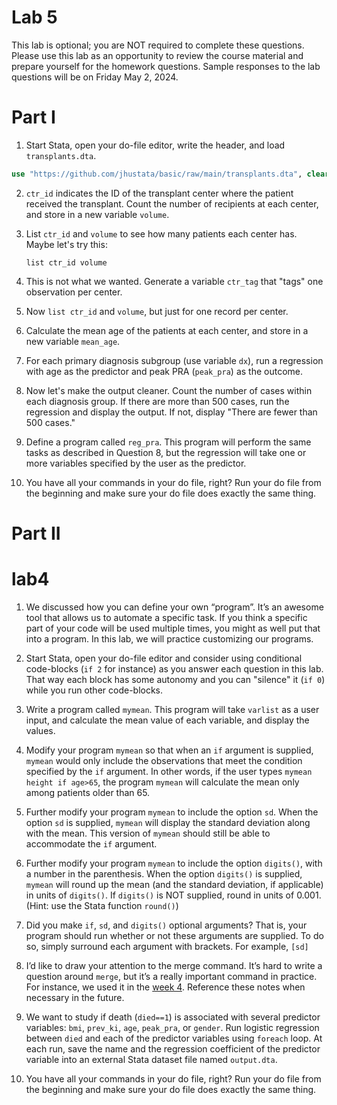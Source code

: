 ﻿# Lab 5

This lab is optional; you are NOT required to complete these questions. Please use this lab as an opportunity to review the course material and prepare yourself for the homework questions. Sample responses to the lab questions will be on Friday May 2, 2024.

# Part I

1. Start Stata, open your do-file editor, write the header, and load `transplants.dta`.

```stata
use "https://github.com/jhustata/basic/raw/main/transplants.dta", clear
```

2. `ctr_id` indicates the ID of the transplant center where the patient received the transplant. Count the number of recipients at each center, and store in a new variable `volume`.

3. List `ctr_id` and `volume` to see how many patients each center has. Maybe let's try this:

   `list ctr_id volume`

4. This is not what we wanted. Generate a variable `ctr_tag` that "tags" one observation per center.

5. Now `list ctr_id` and `volume`, but just for one record per center.

6. Calculate the mean age of the patients at each center, and store in a new variable `mean_age`.

7. For each primary diagnosis subgroup (use variable `dx`), run a regression with age as the predictor and peak PRA (`peak_pra`) as the outcome.

8. Now let's make the output cleaner. Count the number of cases within each diagnosis group. If there are more than 500 cases, run the regression and display the output. If not, display "There are fewer than 500 cases."

9. Define a program called `reg_pra`. This program will perform the same tasks as described in Question 8, but the regression will take one or more variables specified by the user as the predictor.

10. You have all your commands in your do file, right? Run your do file from the beginning and make sure your do file does exactly the same thing.

# Part II

# lab4

1. We discussed how you can define your own “program”. It’s an awesome tool that allows us to automate a specific task. If you think a specific part of your code will be used multiple times, you might as well put that into a program. In this lab, we will practice customizing our programs.

2. Start Stata, open your do-file editor and consider using conditional code-blocks (`if 2` for instance) as you answer each question in this lab. That way each block has some autonomy and you can "silence" it (`if 0`) while you run other code-blocks.

3. Write a program called `mymean`. This program will take `varlist` as a user input, and calculate the mean value of each variable, and display the values.

4. Modify your program `mymean` so that when an `if` argument is supplied, `mymean` would only include the observations that meet the condition specified by the `if` argument. In other words, if the user types `mymean height if age>65`, the program `mymean` will calculate the mean only among patients older than 65.

5. Further modify your program `mymean` to include the option `sd`. When the option `sd` is supplied, `mymean` will display the standard deviation along with the mean. This version of `mymean` should still be able to accommodate the `if` argument.

6. Further modify your program `mymean` to include the option `digits()`, with a number in the parenthesis. When the option `digits()` is supplied, `mymean` will round up the mean (and the standard deviation, if applicable) in units of `digits()`. If `digits()` is NOT supplied, round in units of 0.001. (Hint: use the Stata function `round()`)

7. Did you make `if`, `sd`, and `digits()` optional arguments? That is, your program should run whether or not these arguments are supplied. To do so, simply surround each argument with brackets. For example, `[sd]`

8. I’d like to draw your attention to the merge command. It’s hard to write a question around `merge`, but it’s a really important command in practice. For instance, we used it in the [week 4](https://jhustata.github.io/basic/chapter4.html#merging-files). Reference these notes when necessary in the future.

9. We want to study if death (`died==1`) is associated with several predictor variables: `bmi`, `prev_ki`, `age`, `peak_pra`, or `gender`. Run logistic regression between `died` and each of the predictor variables using `foreach` loop. At each run, save the name and the regression coefficient of the predictor variable into an external Stata dataset file named `output.dta`.

10. You have all your commands in your do file, right? Run your do file from the beginning and make sure your do file does exactly the same thing.
